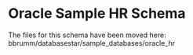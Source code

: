 # Oracle Sample HR Schema

The files for this schema have been moved here: bbrumm/databasestar/sample_databases/oracle_hr
